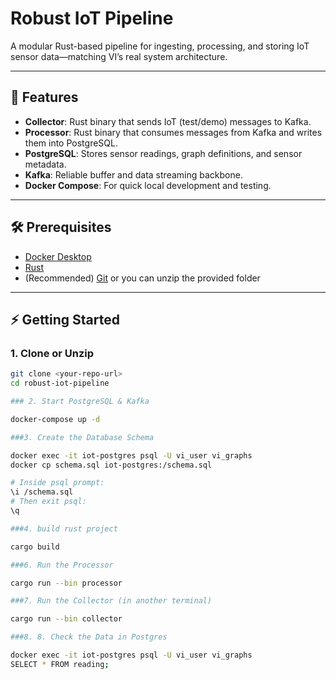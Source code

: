 # Robust IoT Pipeline

A modular Rust-based pipeline for ingesting, processing, and storing IoT sensor data—matching VI’s real system architecture.

---

## 🚀 Features

- **Collector**: Rust binary that sends IoT (test/demo) messages to Kafka.
- **Processor**: Rust binary that consumes messages from Kafka and writes them into PostgreSQL.
- **PostgreSQL**: Stores sensor readings, graph definitions, and sensor metadata.
- **Kafka**: Reliable buffer and data streaming backbone.
- **Docker Compose**: For quick local development and testing.

---

## 🛠️ Prerequisites

- [Docker Desktop](https://www.docker.com/products/docker-desktop/)
- [Rust](https://rustup.rs/)
- (Recommended) [Git](https://git-scm.com/) or you can unzip the provided folder

---

## ⚡ Getting Started

### 1. Clone or Unzip

```bash
git clone <your-repo-url>
cd robust-iot-pipeline

### 2. Start PostgreSQL & Kafka

docker-compose up -d

###3. Create the Database Schema

docker exec -it iot-postgres psql -U vi_user vi_graphs
docker cp schema.sql iot-postgres:/schema.sql

# Inside psql prompt:
\i /schema.sql
# Then exit psql:
\q

###4. build rust project

cargo build

###6. Run the Processor

cargo run --bin processor

###7. Run the Collector (in another terminal)

cargo run --bin collector

###8. 8. Check the Data in Postgres

docker exec -it iot-postgres psql -U vi_user vi_graphs
SELECT * FROM reading;
